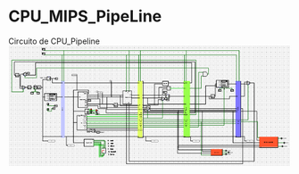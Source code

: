 # CPU_MIPS_PipeLine

Circuito de CPU_Pipeline
![no carga](https://github.com/manliot/CPU_MIPS_PipeLine/blob/master/pipeline.png)
